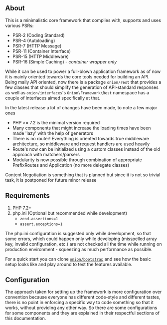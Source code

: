 ## About

This is a minimalistic core framework that complies with, supports and uses various
PSRs:

- PSR-2 (Coding Standard)
- PSR-4 (Autoloading)
- PSR-7 (HTTP Message)
- PSR-11 (Container Interface)
- PSR-15 (HTTP Middleware)
- PSR-16 (Simple Caching) - *container wrapper only*

While it can be used to power a full-blown application framework as of now
it is mainly oriented towards the core tools needed for building an API.
Being maily API oriented, now there is a package `onion/rest` that provides
a few classes that should simplify the generation of API-standard responses
as well as `onion/interfaces`'s `Onion\Framework\Rest` namespace has a couple
of interfaces aimed specifically at that.

In the latest release a lot of changes have been made, to note a few major ones

- PHP >= 7.2 is the minimal version required
- Many components that might increase the loading times have been made 'lazy' with the help of generators
- There is no router! Everything is oriented towards true middleware architecture, so middleware and request handlers are used heavily
- Route's now can be initialized using a custom classes instead of the old approach with matchers/parsers
- Modularity is now possible through combination of appropriate PrefixRoutes and Application (no more delegate classes)

Content Negotiation is something that is planned but since it is not so trivial task, it is postponed for future minor release

## Requirements

 1. PHP 7.2+
 2. php.ini (Optional but recommended while development)
    - `zend.assertions=1`
    - `assert.exceptions=1`

The php.ini configuration is suggested only while development, so that some errors, which
could happen only while developing (misspelled array key, invalid configuration, etc.) are
not checked all the time while running on production environment - squeezing as much
performance as possible.

For a quick start you can clone [`onion/bootstrap`](https://github.com/phOnion/bootstrap) and
see how the basic setup looks like and play around to test the features available.

## Configuration

The approach taken for setting up the framework is more configuration over convention
because everyone has different code-style and different tastes, there is no point in
enforcing a specific way to code something so that it works, without providing any
other way. So there are some configurations for some components and they are explained
in their respectful sections of this documentation.
